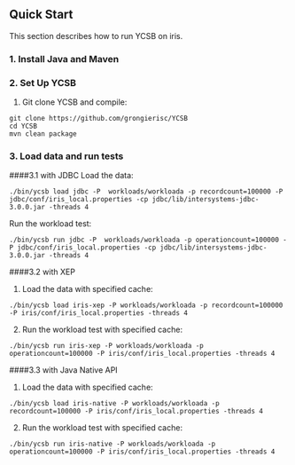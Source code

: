<!--
Copyright (c) 2015 YCSB contributors. All rights reserved.

Licensed under the Apache License, Version 2.0 (the "License"); you
may not use this file except in compliance with the License. You
may obtain a copy of the License at

http://www.apache.org/licenses/LICENSE-2.0

Unless required by applicable law or agreed to in writing, software
distributed under the License is distributed on an "AS IS" BASIS,
WITHOUT WARRANTIES OR CONDITIONS OF ANY KIND, either express or
implied. See the License for the specific language governing
permissions and limitations under the License. See accompanying
LICENSE file.
-->

## Quick Start

This section describes how to run YCSB on iris. 

### 1. Install Java and Maven

### 2. Set Up YCSB
1. Git clone YCSB and compile:
  ```
git clone https://github.com/grongierisc/YCSB
cd YCSB
mvn clean package
  ```

### 3. Load data and run tests
####3.1 with JDBC
Load the data:
```
./bin/ycsb load jdbc -P  workloads/workloada -p recordcount=100000 -P jdbc/conf/iris_local.properties -cp jdbc/lib/intersystems-jdbc-3.0.0.jar -threads 4
```
Run the workload test:
```
./bin/ycsb run jdbc -P  workloads/workloada -p operationcount=100000 -P jdbc/conf/iris_local.properties -cp jdbc/lib/intersystems-jdbc-3.0.0.jar -threads 4
```
####3.2 with XEP
    
1. Load the data with specified cache:
  ```
./bin/ycsb load iris-xep -P workloads/workloada -p recordcount=100000 -P iris/conf/iris_local.properties -threads 4
  ```

2. Run the workload test with specified cache:
  ```
./bin/ycsb run iris-xep -P workloads/workloada -p operationcount=100000 -P iris/conf/iris_local.properties -threads 4
  ```

####3.3 with Java Native API

1. Load the data with specified cache:
  ```
./bin/ycsb load iris-native -P workloads/workloada -p recordcount=100000 -P iris/conf/iris_local.properties -threads 4
  ```

2. Run the workload test with specified cache:
  ```
./bin/ycsb run iris-native -P workloads/workloada -p operationcount=100000 -P iris/conf/iris_local.properties -threads 4
  ```